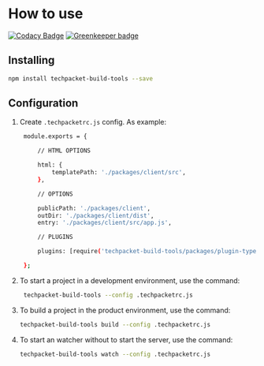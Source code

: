 # How to use

[![Codacy Badge](https://api.codacy.com/project/badge/Grade/80596bc67fc44d4189c50ce41147f22d)](https://app.codacy.com/app/vladislav-andreevich/techpacket-build-tools?utm_source=github.com&utm_medium=referral&utm_content=TechPacket/techpacket-build-tools&utm_campaign=Badge_Grade_Dashboard)
[![Greenkeeper badge](https://badges.greenkeeper.io/TechPacket/techpacket-build-tools.svg)](https://greenkeeper.io/)

## Installing

```bash
npm install techpacket-build-tools --save
```

## Configuration

1. Create `.techpacketrc.js` config. As example:
   ```bash
    module.exports = {

        // HTML OPTIONS

        html: {
            templatePath: './packages/client/src',
        },

        // OPTIONS

        publicPath: './packages/client',
        outDir: './packages/client/dist',
        entry: './packages/client/src/app.js',

        // PLUGINS

        plugins: [require('techpacket-build-tools/packages/plugin-typescript')()],

    };
    ```
2. To start a project in a development environment, use the command:
   ```bash
    techpacket-build-tools --config .techpacketrc.js
   ```
3. To build a project in the product environment, use the command:
    ```bash
    techpacket-build-tools build --config .techpacketrc.js
    ```
4. To start an watcher without to start the server, use the command:
    ```bash
    techpacket-build-tools watch --config .techpacketrc.js
    ```